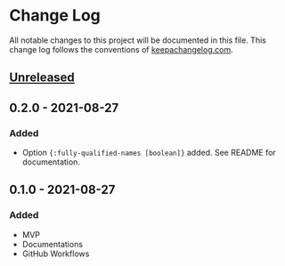 # Change Log
All notable changes to this project will be documented in this file. This change log follows the conventions of [keepachangelog.com](http://keepachangelog.com/).

## [Unreleased]


## 0.2.0 - 2021-08-27
### Added
- Option `{:fully-qualified-names [boolean]}` added. See README for documentation.

## 0.1.0 - 2021-08-27
### Added
- MVP
- Documentations
- GitHub Workflows

[Unreleased]: https://sourcehost.site/your-name/gradle-licenses/compare/0.2.0...HEAD
[0.2.0]: https://sourcehost.site/your-name/gradle-licenses/compare/0.1.0...0.2.0
[0.1.0]: https://sourcehost.site/your-name/gradle-licenses/compare/0.0.0...0.1.0
